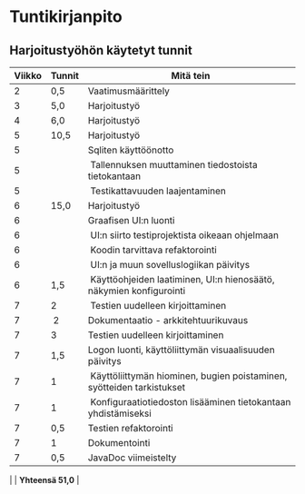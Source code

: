 
# Tuntikirjanpito

## Harjoitustyöhön käytetyt tunnit

Viikko | Tunnit | Mitä tein
---|---|---
2 | 0,5 |Vaatimusmäärittely
3 | 5,0 |Harjoitustyö
4 | 6,0 |Harjoitustyö
5 | 10,5|Harjoitustyö
5 | | Sqliten käyttöönotto
5 | | Tallennuksen muuttaminen tiedostoista tietokantaan
5 | | Testikattavuuden laajentaminen
6 | 15,0 |Harjoitustyö
6 | | Graafisen UI:n luonti 
6 | | UI:n siirto testiprojektista oikeaan ohjelmaan
6 | | Koodin tarvittava refaktorointi
6 | | UI:n ja muun sovelluslogiikan päivitys
6 | 1,5 | Käyttöohjeiden laatiminen, UI:n hienosäätö, näkymien konfigurointi
7 | 2 | Testien uudelleen kirjoittaminen
7 | 2 | Dokumentaatio - arkkitehtuurikuvaus
7 | 3 | Testien uudelleen kirjoittaminen
7 | 1,5 | Logon luonti, käyttöliittymän visuaalisuuden päivitys
7 | 1 | Käyttöliittymän hiominen, bugien poistaminen, syötteiden tarkistukset
7 | 1 | Konfiguraatiotiedoston lisääminen tietokantaan yhdistämiseksi
7 | 0,5 | Testien refaktorointi
7 | 1 | Dokumentointi
7| 0,5 | JavaDoc viimeistelty

| | **Yhteensä 51,0** |
